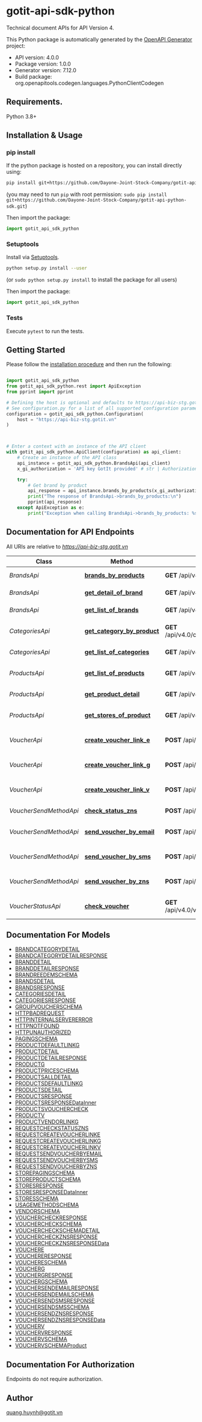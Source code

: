 # gotit-api-sdk-python
Technical document APIs for API Version 4.

This Python package is automatically generated by the [OpenAPI Generator](https://openapi-generator.tech) project:

- API version: 4.0.0
- Package version: 1.0.0
- Generator version: 7.12.0
- Build package: org.openapitools.codegen.languages.PythonClientCodegen

## Requirements.

Python 3.8+

## Installation & Usage
### pip install

If the python package is hosted on a repository, you can install directly using:

```sh
pip install git+https://github.com/Dayone-Joint-Stock-Company/gotit-api-python-sdk.git
```
(you may need to run `pip` with root permission: `sudo pip install git+https://github.com/Dayone-Joint-Stock-Company/gotit-api-python-sdk.git`)

Then import the package:
```python
import gotit_api_sdk_python
```

### Setuptools

Install via [Setuptools](http://pypi.python.org/pypi/setuptools).

```sh
python setup.py install --user
```
(or `sudo python setup.py install` to install the package for all users)

Then import the package:
```python
import gotit_api_sdk_python
```

### Tests

Execute `pytest` to run the tests.

## Getting Started

Please follow the [installation procedure](#installation--usage) and then run the following:

```python

import gotit_api_sdk_python
from gotit_api_sdk_python.rest import ApiException
from pprint import pprint

# Defining the host is optional and defaults to https://api-biz-stg.gotit.vn
# See configuration.py for a list of all supported configuration parameters.
configuration = gotit_api_sdk_python.Configuration(
    host = "https://api-biz-stg.gotit.vn"
)



# Enter a context with an instance of the API client
with gotit_api_sdk_python.ApiClient(configuration) as api_client:
    # Create an instance of the API class
    api_instance = gotit_api_sdk_python.BrandsApi(api_client)
    x_gi_authorization = 'API key GotIt provided' # str | Authorization

    try:
        # Get brand by product
        api_response = api_instance.brands_by_products(x_gi_authorization)
        print("The response of BrandsApi->brands_by_products:\n")
        pprint(api_response)
    except ApiException as e:
        print("Exception when calling BrandsApi->brands_by_products: %s\n" % e)

```

## Documentation for API Endpoints

All URIs are relative to *https://api-biz-stg.gotit.vn*

Class | Method | HTTP request | Description
------------ | ------------- | ------------- | -------------
*BrandsApi* | [**brands_by_products**](docs/BrandsApi.md#brands_by_products) | **GET** /api/v4.0/brands/brandsByProducts | Get brand by product
*BrandsApi* | [**get_detail_of_brand**](docs/BrandsApi.md#get_detail_of_brand) | **GET** /api/v4.0/brands/{id} | Get brand detail
*BrandsApi* | [**get_list_of_brands**](docs/BrandsApi.md#get_list_of_brands) | **GET** /api/v4.0/brands | Get list of brands
*CategoriesApi* | [**get_category_by_product**](docs/CategoriesApi.md#get_category_by_product) | **GET** /api/v4.0/categories/categoriesByProducts | Get category by product
*CategoriesApi* | [**get_list_of_categories**](docs/CategoriesApi.md#get_list_of_categories) | **GET** /api/v4.0/categories | Get lists category
*ProductsApi* | [**get_list_of_products**](docs/ProductsApi.md#get_list_of_products) | **GET** /api/v4.0/products | Get all products master data
*ProductsApi* | [**get_product_detail**](docs/ProductsApi.md#get_product_detail) | **GET** /api/v4.0/products/{id} | Get product detail data
*ProductsApi* | [**get_stores_of_product**](docs/ProductsApi.md#get_stores_of_product) | **GET** /api/v4.0/products/{id}/stores | Get stores of this product
*VoucherApi* | [**create_voucher_link_e**](docs/VoucherApi.md#create_voucher_link_e) | **POST** /api/v4.0/vouchers/e | Create voucher link e
*VoucherApi* | [**create_voucher_link_g**](docs/VoucherApi.md#create_voucher_link_g) | **POST** /api/v4.0/vouchers/g | Create voucher link g
*VoucherApi* | [**create_voucher_link_v**](docs/VoucherApi.md#create_voucher_link_v) | **POST** /api/v4.0/vouchers/v | Create voucher link v
*VoucherSendMethodApi* | [**check_status_zns**](docs/VoucherSendMethodApi.md#check_status_zns) | **POST** /api/v4.0/vouchers/send/zns/check | Check status zns
*VoucherSendMethodApi* | [**send_voucher_by_email**](docs/VoucherSendMethodApi.md#send_voucher_by_email) | **POST** /api/v4.0/vouchers/send/email | Send voucher by mail
*VoucherSendMethodApi* | [**send_voucher_by_sms**](docs/VoucherSendMethodApi.md#send_voucher_by_sms) | **POST** /api/v4.0/vouchers/send/sms | Send voucher by sms
*VoucherSendMethodApi* | [**send_voucher_by_zns**](docs/VoucherSendMethodApi.md#send_voucher_by_zns) | **POST** /api/v4.0/vouchers/send/zns | Send voucher by zns
*VoucherStatusApi* | [**check_voucher**](docs/VoucherStatusApi.md#check_voucher) | **GET** /api/v4.0/vouchers/multiple/status/{refId} | Check voucher status


## Documentation For Models

 - [BRANDCATEGORYDETAIL](docs/BRANDCATEGORYDETAIL.md)
 - [BRANDCATEGORYDETAILRESPONSE](docs/BRANDCATEGORYDETAILRESPONSE.md)
 - [BRANDDETAIL](docs/BRANDDETAIL.md)
 - [BRANDDETAILRESPONSE](docs/BRANDDETAILRESPONSE.md)
 - [BRANDREEDEMSCHEMA](docs/BRANDREEDEMSCHEMA.md)
 - [BRANDSDETAIL](docs/BRANDSDETAIL.md)
 - [BRANDSRESPONSE](docs/BRANDSRESPONSE.md)
 - [CATEGORIESDETAIL](docs/CATEGORIESDETAIL.md)
 - [CATEGORIESRESPONSE](docs/CATEGORIESRESPONSE.md)
 - [GROUPVOUCHERSCHEMA](docs/GROUPVOUCHERSCHEMA.md)
 - [HTTPBADREQUEST](docs/HTTPBADREQUEST.md)
 - [HTTPINTERNALSERVERERROR](docs/HTTPINTERNALSERVERERROR.md)
 - [HTTPNOTFOUND](docs/HTTPNOTFOUND.md)
 - [HTTPUNAUTHORIZED](docs/HTTPUNAUTHORIZED.md)
 - [PAGINGSCHEMA](docs/PAGINGSCHEMA.md)
 - [PRODUCTDEFAULTLINKG](docs/PRODUCTDEFAULTLINKG.md)
 - [PRODUCTDETAIL](docs/PRODUCTDETAIL.md)
 - [PRODUCTDETAILRESPONSE](docs/PRODUCTDETAILRESPONSE.md)
 - [PRODUCTG](docs/PRODUCTG.md)
 - [PRODUCTPRICESCHEMA](docs/PRODUCTPRICESCHEMA.md)
 - [PRODUCTSALLDETAIL](docs/PRODUCTSALLDETAIL.md)
 - [PRODUCTSDEFAULTLINKG](docs/PRODUCTSDEFAULTLINKG.md)
 - [PRODUCTSDETAIL](docs/PRODUCTSDETAIL.md)
 - [PRODUCTSRESPONSE](docs/PRODUCTSRESPONSE.md)
 - [PRODUCTSRESPONSEDataInner](docs/PRODUCTSRESPONSEDataInner.md)
 - [PRODUCTSVOUCHERCHECK](docs/PRODUCTSVOUCHERCHECK.md)
 - [PRODUCTV](docs/PRODUCTV.md)
 - [PRODUCTVENDORLINKG](docs/PRODUCTVENDORLINKG.md)
 - [REQUESTCHECKSTATUSZNS](docs/REQUESTCHECKSTATUSZNS.md)
 - [REQUESTCREATEVOUCHERLINKE](docs/REQUESTCREATEVOUCHERLINKE.md)
 - [REQUESTCREATEVOUCHERLINKG](docs/REQUESTCREATEVOUCHERLINKG.md)
 - [REQUESTCREATEVOUCHERLINKV](docs/REQUESTCREATEVOUCHERLINKV.md)
 - [REQUESTSENDVOUCHERBYEMAIL](docs/REQUESTSENDVOUCHERBYEMAIL.md)
 - [REQUESTSENDVOUCHERBYSMS](docs/REQUESTSENDVOUCHERBYSMS.md)
 - [REQUESTSENDVOUCHERBYZNS](docs/REQUESTSENDVOUCHERBYZNS.md)
 - [STOREPAGINGSCHEMA](docs/STOREPAGINGSCHEMA.md)
 - [STOREPRODUCTSCHEMA](docs/STOREPRODUCTSCHEMA.md)
 - [STORESRESPONSE](docs/STORESRESPONSE.md)
 - [STORESRESPONSEDataInner](docs/STORESRESPONSEDataInner.md)
 - [STORESSCHEMA](docs/STORESSCHEMA.md)
 - [USAGEMETHODSCHEMA](docs/USAGEMETHODSCHEMA.md)
 - [VENDORSCHEMA](docs/VENDORSCHEMA.md)
 - [VOUCHERCHECKRESPONSE](docs/VOUCHERCHECKRESPONSE.md)
 - [VOUCHERCHECKSCHEMA](docs/VOUCHERCHECKSCHEMA.md)
 - [VOUCHERCHECKSCHEMADETAIL](docs/VOUCHERCHECKSCHEMADETAIL.md)
 - [VOUCHERCHECKZNSRESPONSE](docs/VOUCHERCHECKZNSRESPONSE.md)
 - [VOUCHERCHECKZNSRESPONSEData](docs/VOUCHERCHECKZNSRESPONSEData.md)
 - [VOUCHERE](docs/VOUCHERE.md)
 - [VOUCHERERESPONSE](docs/VOUCHERERESPONSE.md)
 - [VOUCHERESCHEMA](docs/VOUCHERESCHEMA.md)
 - [VOUCHERG](docs/VOUCHERG.md)
 - [VOUCHERGRESPONSE](docs/VOUCHERGRESPONSE.md)
 - [VOUCHERGSCHEMA](docs/VOUCHERGSCHEMA.md)
 - [VOUCHERSENDEMAILRESPONSE](docs/VOUCHERSENDEMAILRESPONSE.md)
 - [VOUCHERSENDEMAILSCHEMA](docs/VOUCHERSENDEMAILSCHEMA.md)
 - [VOUCHERSENDSMSRESPONSE](docs/VOUCHERSENDSMSRESPONSE.md)
 - [VOUCHERSENDSMSSCHEMA](docs/VOUCHERSENDSMSSCHEMA.md)
 - [VOUCHERSENDZNSRESPONSE](docs/VOUCHERSENDZNSRESPONSE.md)
 - [VOUCHERSENDZNSRESPONSEData](docs/VOUCHERSENDZNSRESPONSEData.md)
 - [VOUCHERV](docs/VOUCHERV.md)
 - [VOUCHERVRESPONSE](docs/VOUCHERVRESPONSE.md)
 - [VOUCHERVSCHEMA](docs/VOUCHERVSCHEMA.md)
 - [VOUCHERVSCHEMAProduct](docs/VOUCHERVSCHEMAProduct.md)


<a id="documentation-for-authorization"></a>
## Documentation For Authorization

Endpoints do not require authorization.


## Author

quang.huynh@gotit.vn


